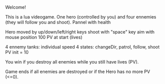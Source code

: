 Welcome!

This is a lua videogame. One hero (controlled by you) and four ennemies (they will follow you and shoot).
Pannel with health 

Hero moved by up/down/left/right keys 
     shoot with "space" key 
     aim with mouse position
     100 PV at start (lives)


4 ennemy tanks: individual speed 
                4 states: changeDir, patrol, follow, shoot 
                PV init = 10

You win if you destroy all enemies while you still have lives (PV).  

Game ends if all enemies are destroyed or if the Hero has no more PV (<=0).


